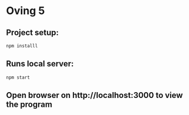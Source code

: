 # Oving 5

## Project setup:

<code>npm installl</code>
<br>
## Runs local server:
<code>npm start</code>
<br>
## Open browser on <a src="http://localhost:3000">http://localhost:3000</a> to view the program
